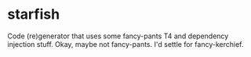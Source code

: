 starfish
========

Code (re)generator that uses some fancy-pants T4 and dependency injection stuff.  Okay, maybe not fancy-pants.  I'd settle for fancy-kerchief.
